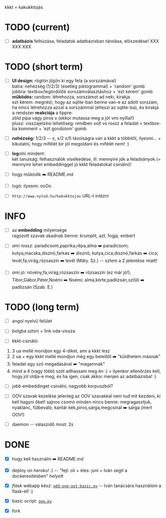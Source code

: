 kkkt = kakukktojás

# TODO (current)

 - [ ] **adatbázis** felhúzása, feladatok adatbázisban tárolása, előszedése!
XXX XXX XXX

# TODO (short term)

 - [ ] **UI design:** rögtön jöjjön ki egy fela (a sorszámával)\
balra: nehézség (1/2/3) (esetleg piktogrammal) + 'random' gomb\
jobbra: textbox/legördülők sorszámválasztáshoz + 'ezt kérem' gomb\
**működés:** random: létrehozza, sorszámot ad neki, kirakja\
ezt kérem: megnézi, hogy az sqlite-ban benne van-e az adott sorszám,
ha nincs létrehozza azzal a sorszámmal (elteszi az sqlite-ba), és kirakja\
a rendszer **reakciója** a tippre:\
zöld pipa vagy piros x (ekkor mutassa meg a jót vmi nyíllal!)\
plusz: visszajelzési lehetőség: rendben volt vs rossz a feladat +
textbox-ba komment + 'ezt gondolom' gomb

 - [ ] **nehézség:** 1/2/3 -- x, x/2 x/5 távolságra van a kkkt a többitől,
ilyesmi... + kikutatni, hogy mifélét bír jól megoldani és mifélét nem! :)

 - [ ] **log**olni mindent:\
két tanulság: felhasználók viselkedése, ill. mennyire jók a feladványok
(= mennyire lehet embeddinggel jó kkkt feladatokat csinálni)!

 - [ ] hogy működik :arrow_right: README.md

 - [ ] logó: ilyesmi: ooOo

 - [ ] `http://www.nytud.hu/kakukktojas` URL-t intézni

# INFO

 - [ ] az **embedding** milyensége\
ragozott szavak akadnak benne: krumplit, azt, fogja, embert

 - [ ] *ami rossz:*
paradicsom,paprika,répa,alma :arrow_right: paradicsom;
kutya,macska,disznó,farkas :arrow_right: disznó;
kutya,cica,disznó,farkas :arrow_right: cica;
levél,fa,virág,rózsaszín :arrow_right: levél (Máty. Sz.) -- sztem a 2 jelentése miatt!

 - [ ] *ami jó:*
növény,fa,virág,rózsaszín :arrow_right: rózsaszín (ez már jó!);
Tibor,Gábor,Péter,Noémi :arrow_right: Noémi;
alma,körte,padlizsán,szőlő :arrow_right: padlizsán (Szab. E.)

# TODO (long term)

 - [ ] angol nyelvű felület

 - [ ] bolgba sztori + link oda-vissza

 - [ ] kkkt-csináló:
1. 3 ua mellé mondjon egy 4-diket, ami a kkkt lesz
2. 2 ua + egy kkkt mellé mondjon még egy beleillőt :arrow_right: "küldhetem másnak"
3. feladat egy szó megadásával :arrow_right: "magamnak"
4. mind a 4 (vagy több) szót adhassam meg én :) + ilyenkor ellenőrzés kell,
hogy jól oldja-e meg, és ha igen, csak akkor menjen az adatbázisba! :)

 - [ ] jobb embeddinget csinálni, nagyobb korpuszból?

 - [ ] OOV szavak kezelése
jelenleg az OOV szavakkal nem tud mit kezdeni, ki kell hagyni őket!
sajnos csomó minden nincs benne: megragasztjuk, nyaklánc, fülbevaló, kantár
kék,piros,sárga,megcsinál :arrow_right: sárga (mert OOV!)

 - [ ] daemon -- válaszidő most: 2s

# DONE

 - [x] hogy kell használni :arrow_right: README.md

 - [x] deploy on _heroku_! :)
-- "fejl: oli + éles: juni + Iván segít a dockeresítésben" _helyett_

 - [x] _flask_ webapp kész: [`odd-one-out-basic.py`](odd-one-out-basic.py)
-- Iván tanácsára használom a flask-et! :)

 - [x] basic script: [`ooo.py`](ooo.py)

 - [x] fork

